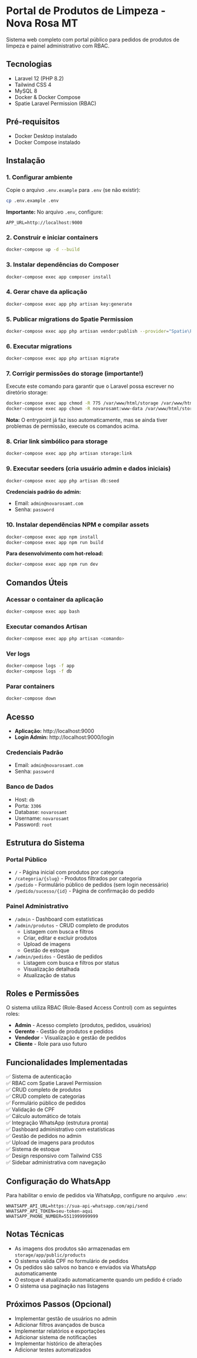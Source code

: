 # Portal de Produtos de Limpeza - Nova Rosa MT

Sistema web completo com portal público para pedidos de produtos de limpeza e painel administrativo com RBAC.

## Tecnologias

- Laravel 12 (PHP 8.2)
- Tailwind CSS 4
- MySQL 8
- Docker & Docker Compose
- Spatie Laravel Permission (RBAC)

## Pré-requisitos

- Docker Desktop instalado
- Docker Compose instalado

## Instalação

### 1. Configurar ambiente

Copie o arquivo `.env.example` para `.env` (se não existir):

```bash
cp .env.example .env
```

**Importante:** No arquivo `.env`, configure:
```env
APP_URL=http://localhost:9000
```

### 2. Construir e iniciar containers

```bash
docker-compose up -d --build
```

### 3. Instalar dependências do Composer

```bash
docker-compose exec app composer install
```

### 4. Gerar chave da aplicação

```bash
docker-compose exec app php artisan key:generate
```

### 5. Publicar migrations do Spatie Permission

```bash
docker-compose exec app php artisan vendor:publish --provider="Spatie\Permission\PermissionServiceProvider"
```

### 6. Executar migrations

```bash
docker-compose exec app php artisan migrate
```

### 7. Corrigir permissões do storage (importante!)

Execute este comando para garantir que o Laravel possa escrever no diretório storage:

```bash
docker-compose exec app chmod -R 775 /var/www/html/storage /var/www/html/bootstrap/cache
docker-compose exec app chown -R novarosamt:www-data /var/www/html/storage /var/www/html/bootstrap/cache
```

**Nota:** O entrypoint já faz isso automaticamente, mas se ainda tiver problemas de permissão, execute os comandos acima.

### 8. Criar link simbólico para storage

```bash
docker-compose exec app php artisan storage:link
```

### 9. Executar seeders (cria usuário admin e dados iniciais)

```bash
docker-compose exec app php artisan db:seed
```

**Credenciais padrão do admin:**
- Email: `admin@novarosamt.com`
- Senha: `password`

### 10. Instalar dependências NPM e compilar assets

```bash
docker-compose exec app npm install
docker-compose exec app npm run build
```

**Para desenvolvimento com hot-reload:**

```bash
docker-compose exec app npm run dev
```

## Comandos Úteis

### Acessar o container da aplicação

```bash
docker-compose exec app bash
```

### Executar comandos Artisan

```bash
docker-compose exec app php artisan <comando>
```

### Ver logs

```bash
docker-compose logs -f app
docker-compose logs -f db
```

### Parar containers

```bash
docker-compose down
```

## Acesso

- **Aplicação:** http://localhost:9000
- **Login Admin:** http://localhost:9000/login

### Credenciais Padrão

- Email: `admin@novarosamt.com`
- Senha: `password`

### Banco de Dados

- Host: `db`
- Porta: `3306`
- Database: `novarosamt`
- Username: `novarosamt`
- Password: `root`

## Estrutura do Sistema

### Portal Público

- `/` - Página inicial com produtos por categoria
- `/categoria/{slug}` - Produtos filtrados por categoria
- `/pedido` - Formulário público de pedidos (sem login necessário)
- `/pedido/sucesso/{id}` - Página de confirmação do pedido

### Painel Administrativo

- `/admin` - Dashboard com estatísticas
- `/admin/produtos` - CRUD completo de produtos
  - Listagem com busca e filtros
  - Criar, editar e excluir produtos
  - Upload de imagens
  - Gestão de estoque
- `/admin/pedidos` - Gestão de pedidos
  - Listagem com busca e filtros por status
  - Visualização detalhada
  - Atualização de status

## Roles e Permissões

O sistema utiliza RBAC (Role-Based Access Control) com as seguintes roles:

- **Admin** - Acesso completo (produtos, pedidos, usuários)
- **Gerente** - Gestão de produtos e pedidos
- **Vendedor** - Visualização e gestão de pedidos
- **Cliente** - Role para uso futuro

## Funcionalidades Implementadas

✅ Sistema de autenticação  
✅ RBAC com Spatie Laravel Permission  
✅ CRUD completo de produtos  
✅ CRUD completo de categorias  
✅ Formulário público de pedidos  
✅ Validação de CPF  
✅ Cálculo automático de totais  
✅ Integração WhatsApp (estrutura pronta)  
✅ Dashboard administrativo com estatísticas  
✅ Gestão de pedidos no admin  
✅ Upload de imagens para produtos  
✅ Sistema de estoque  
✅ Design responsivo com Tailwind CSS  
✅ Sidebar administrativa com navegação  

## Configuração do WhatsApp

Para habilitar o envio de pedidos via WhatsApp, configure no arquivo `.env`:

```env
WHATSAPP_API_URL=https://sua-api-whatsapp.com/api/send
WHATSAPP_API_TOKEN=seu-token-aqui
WHATSAPP_PHONE_NUMBER=5511999999999
```

## Notas Técnicas

- As imagens dos produtos são armazenadas em `storage/app/public/products`
- O sistema valida CPF no formulário de pedidos
- Os pedidos são salvos no banco e enviados via WhatsApp automaticamente
- O estoque é atualizado automaticamente quando um pedido é criado
- O sistema usa paginação nas listagens

## Próximos Passos (Opcional)

- Implementar gestão de usuários no admin
- Adicionar filtros avançados de busca
- Implementar relatórios e exportações
- Adicionar sistema de notificações
- Implementar histórico de alterações
- Adicionar testes automatizados
